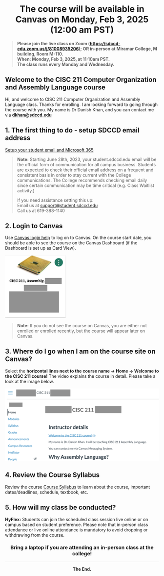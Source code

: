 # <div align="center"> The course will be available in Canvas on Monday, Feb 3, 2025 (12:00 am PST) </div> 
> **Please join the live class on Zoom (https://sdccd-edu.zoom.us/j/81008935206); OR in-person at Miramar College, M building, Room M-110.  
> When: Monday, Feb 3, 2025, at 11:10am PST.  
> The class runs every Monday and Wednesday.**

## Welcome to the CISC 211 Computer Organization and Assembly Language course

Hi, and welcome to CISC 211 Computer Organization and Assembly Language class. Thanks for enrolling. I am looking forward to going through the course with you. My name is Dr Danish Khan, and you can contact me via **dkhan@sdccd.edu**  


## 1. The first thing to do - setup SDCCD email address
[Setup your student email and Microsoft 365](https://www.sdccd.edu/students/student-email.aspx)

> **Note:** Starting June 28th, 2023, your student.sdccd.edu email will be the official form of communication for all campus business. Students are expected to check their official email address on a frequent and consistent basis in order to stay current with the College communications. The College recommends checking email daily since certain communication may be time critical (e.g. Class Waitlist activity.)
> 
> If you need assistance setting this up:  
Email us at support@student.sdccd.edu  
Call us at 619-388-1140

## 2. Login to Canvas
Use [Canvas login help](https://www.sdccd.edu/about/departments-and-offices/instructional-services-division/online-learning-pathways-1/students/students%20login.aspx) to log on to Canvas.
On the course start date, you should be able to see the course on the Canvas Dashboard (if the Dashboard is set up as Card View).

<img src="https://github.com/d-khan/assembly/blob/main/Assembly%20canvas%20logo.png" alt="Course Logo" width="200"/>

> **Note:** If you do not see the course on Canvas, you are either not enrolled or enrolled recently, but the course will appear later on Canvas.

## 3. Where do I go when I am on the course site on Canvas?
Select the **horizontal lines next to the course name -> Home -> Welcome to the CISC 211 course!** The video explains the course in detail. Please take a look at the image below.

<img src="https://github.com/d-khan/assembly/blob/main/Course%20homepage.png" alt="drawing" width="600"/>

## 4. Review the Course Syllabus
Review the course [Course Syllabus](https://github.com/d-khan/assembly/blob/main/Syllabus.md) to learn about the course, important dates/deadlines, schedule, textbook, etc.

## 5. How will my class be conducted?
**HyFlex:** Students can join the scheduled class session live online or on campus based on student preference. Please note that in-person class attendance or live online attendance is mandatory to avoid dropping or withdrawing from the course.

### <div align="center">Bring a laptop if you are attending an in-person class at the college!</div> 

___
**<div align="center">The End.**</div> 

